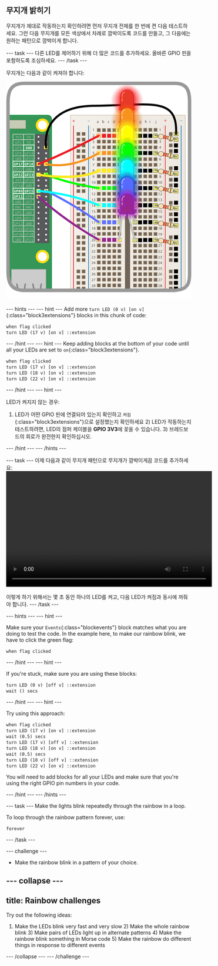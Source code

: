 ## 무지개 밝히기

무지개가 제대로 작동하는지 확인하려면 먼저 무지개 전체를 한 번에 켠 다음 테스트하세요. 그런 다음 무지개를 모든 색상에서 차례로 깜박이도록 코드를 만들고, 그 다음에는 원하는 패턴으로 깜박이게 합니다.

\--- task \--- 다른 LED를 제어하기 위해 더 많은 코드를 추가하세요. 올바른 GPIO 핀을 포함하도록 조심하세요. \--- /task \---

무지개는 다음과 같이 켜져야 합니다:

![Rainbow Lit](images/rainbowlit.png)

\--- hints \--- \--- hint \--- Add more `turn LED (0 v) [on v]`{:class="block3extensions"} blocks in this chunk of code:

```blocks3
when flag clicked
turn LED (17 v) [on v] ::extension
```

\--- /hint \--- \--- hint \--- Keep adding blocks at the bottom of your code until all your LEDs are set to `on`{:class="block3extensions"}.

```blocks3
when flag clicked
turn LED (17 v) [on v] ::extension
turn LED (18 v) [on v] ::extension
turn LED (22 v) [on v] ::extension
```

\--- /hint \--- \--- hint \---

LED가 켜지지 않는 경우:

1) LED가 어떤 GPIO 핀에 연결되어 있는지 확인하고 `켜짐`{:class="block3extensions"}으로 설정했는지 확인하세요 2) LED가 작동하는지 테스트하려면, LED의 점퍼 케이블을 **GPIO 3V3**에 꽂을 수 있습니다. 3) 브레드보드의 회로가 완전한지 확인하십시오.

\--- /hint \--- \--- /hints \---

\--- task \--- 이제 다음과 같이 무지개 패턴으로 무지개가 깜박이게끔 코드를 추가하세요:<video width="560" height="315" controls> <source src="resources/Scratch-GPIO-Pathways-5.mp4" type="video/mp4"> Your browser does not support the video tag, so try FireFox or Chrome. </video> 

이렇게 하기 위해서는 몇 초 동안 하나의 LED를 켜고, 다음 LED가 켜짐과 동시에 꺼줘야 합니다. \--- /task \---

\--- hints \--- \--- hint \---

Make sure your `Events`{:class="blockevents"} block matches what you are doing to test the code. In the example here, to make our rainbow blink, we have to click the green flag:

```blocks3
when flag clicked
```

\--- /hint \--- \--- hint \---

If you're stuck, make sure you are using these blocks:

```blocks3
turn LED (0 v) [off v] ::extension
wait () secs
```

\--- /hint \--- \--- hint \---

Try using this approach:

```blocks3
when flag clicked
turn LED (17 v) [on v] ::extension
wait (0.5) secs
turn LED (17 v) [off v] ::extension
turn LED (18 v) [on v] ::extension
wait (0.5) secs
turn LED (18 v) [off v] ::extension
turn LED (22 v) [on v] ::extension
```

You will need to add blocks for all your LEDs and make sure that you're using the right GPIO pin numbers in your code.

\--- /hint \--- \--- /hints \---

\--- task \--- Make the lights blink repeatedly through the rainbow in a loop.

To loop through the rainbow pattern forever, use:

```blocks3
forever
```

\--- /task \---

\--- challenge \---

+ Make the rainbow blink in a pattern of your choice.

## \--- collapse \---

## title: Rainbow challenges

Try out the following ideas:

1) Make the LEDs blink very fast and very slow 2) Make the whole rainbow blink 3) Make pairs of LEDs light up in alternate patterns 4) Make the rainbow blink something in Morse code 5) Make the rainbow do different things in response to different events

\--- /collapse \--- \--- /challenge \---